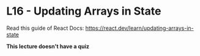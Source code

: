 # L16 - Updating Arrays in State

Read this guide of React Docs: https://react.dev/learn/updating-arrays-in-state

**This lecture doesn't have a quiz**
